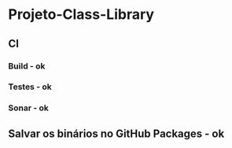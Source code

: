 # Projeto-Class-Library

## CI

### Build - ok

### Testes - ok

### Sonar - ok

## Salvar os binários no GitHub Packages - ok
